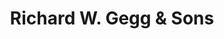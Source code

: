 ---
title: "Richard W. Gegg & Sons"
url: /exmouth/richard-w-gegg-and-sons/
shop: funeral directors
---